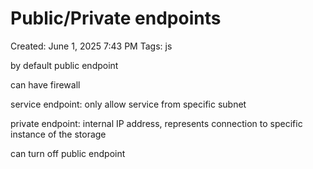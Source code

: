 # Public/Private endpoints

Created: June 1, 2025 7:43 PM
Tags: js

by default public endpoint

can have firewall

service endpoint: only allow service from specific subnet

private endpoint: internal IP address, represents connection to specific instance of the storage

can turn off public endpoint